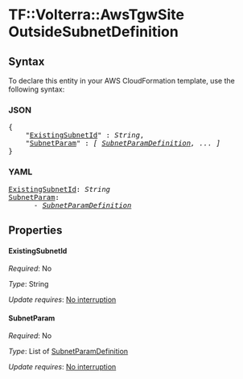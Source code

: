 # TF::Volterra::AwsTgwSite OutsideSubnetDefinition

## Syntax

To declare this entity in your AWS CloudFormation template, use the following syntax:

### JSON

<pre>
{
    "<a href="#existingsubnetid" title="ExistingSubnetId">ExistingSubnetId</a>" : <i>String</i>,
    "<a href="#subnetparam" title="SubnetParam">SubnetParam</a>" : <i>[ <a href="subnetparamdefinition.md">SubnetParamDefinition</a>, ... ]</i>
}
</pre>

### YAML

<pre>
<a href="#existingsubnetid" title="ExistingSubnetId">ExistingSubnetId</a>: <i>String</i>
<a href="#subnetparam" title="SubnetParam">SubnetParam</a>: <i>
      - <a href="subnetparamdefinition.md">SubnetParamDefinition</a></i>
</pre>

## Properties

#### ExistingSubnetId

_Required_: No

_Type_: String

_Update requires_: [No interruption](https://docs.aws.amazon.com/AWSCloudFormation/latest/UserGuide/using-cfn-updating-stacks-update-behaviors.html#update-no-interrupt)

#### SubnetParam

_Required_: No

_Type_: List of <a href="subnetparamdefinition.md">SubnetParamDefinition</a>

_Update requires_: [No interruption](https://docs.aws.amazon.com/AWSCloudFormation/latest/UserGuide/using-cfn-updating-stacks-update-behaviors.html#update-no-interrupt)

